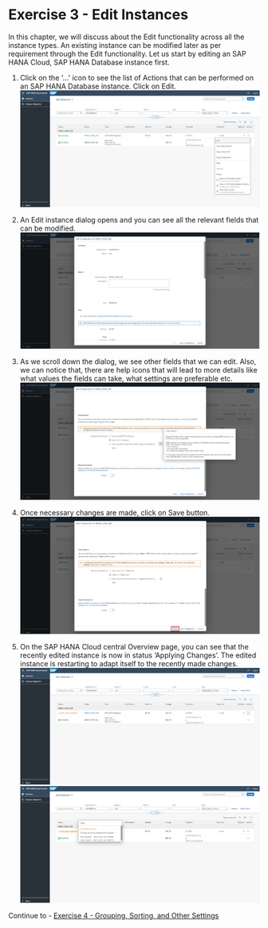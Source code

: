 # Exercise 3 - Edit Instances

In this chapter, we will discuss about the Edit functionality across all the instance types. An existing instance can be modified later as per requirement through the Edit functionality. Let us start by editing an SAP HANA Cloud, SAP HANA Database instance first.

1. Click on the '...' icon to see the list of Actions that can be performed on an SAP HANA Database instance. Click on Edit.
    <kbd>
    ![](./images_new/1.png)
    </kbd>
    
2. An Edit instance dialog opens and you can see all the relevant fields that can be modified.
    <kbd>
    ![](./images_new/2.png)
    </kbd>
    
3. As we scroll down the dialog, we see other fields that we can edit. Also, we can notice that, there are help icons that will lead to more details like what values the fields can take, what settings are preferable etc.
    <kbd>
    ![](./images_new/3.png)
    </kbd>
    
4. Once necessary changes are made, click on Save button.
    <kbd>
    ![](./images_new/4.png)
    </kbd>
    
5. On the SAP HANA Cloud central Overview page, you can see that the recently edited instance is now in status ‘Applying Changes’. The edited instance is restarting to adapt itself to the recently made changes.
    <kbd>
    ![](./images_new/5.png)
    </kbd>
    <kbd>
    ![](./images_new/6.png)
    </kbd>

Continue to - [Exercise 4 - Grouping, Sorting, and Other Settings ](../ex_4/README.md)
